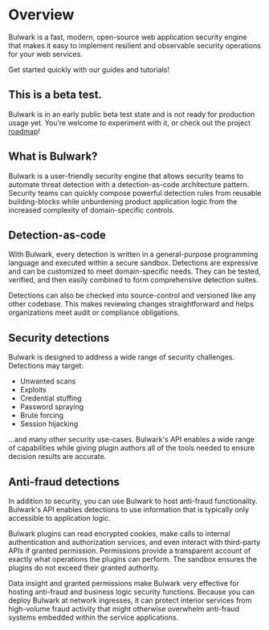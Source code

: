 # Overview

Bulwark is a fast, modern, open-source web application security engine that makes it easy to implement resilient and observable security operations for your web services.

Get started quickly with our guides and tutorials!

## This is a beta test.

Bulwark is in an early public beta test state and is not ready for production usage yet. You’re welcome to experiment with it, or check out the project [roadmap](https://docs.bulwark.security/contributing/roadmap)!

## What is Bulwark?

Bulwark is a user-friendly security engine that allows security teams to automate threat detection with a detection-as-code architecture pattern. Security teams can quickly compose powerful detection rules from reusable building-blocks while unburdening product application logic from the increased complexity of domain-specific controls.

## Detection-as-code

With Bulwark, every detection is written in a general-purpose programming language and executed within a secure sandbox. Detections are expressive and can be customized to meet domain-specific needs. They can be tested, verified, and then easily combined to form comprehensive detection suites.

Detections can also be checked into source-control and versioned like any other codebase. This makes reviewing changes straightforward and helps organizations meet audit or compliance obligations.

## Security detections

Bulwark is designed to address a wide range of security challenges. Detections may target:

* Unwanted scans
* Exploits
* Credential stuffing
* Password spraying
* Brute forcing
* Session hijacking

...and many other security use-cases. Bulwark's API enables a wide range of capabilities while giving plugin authors all of the tools needed to ensure decision results are accurate.

## Anti-fraud detections

In addition to security, you can use Bulwark to host anti-fraud functionality. Bulwark's API enables detections to use information that is typically only accessible to application logic.

Bulwark plugins can read encrypted cookies, make calls to internal authentication and authorization services, and even interact with third-party APIs if granted permission. Permissions provide a transparent account of exactly what operations the plugins can perform. The sandbox ensures the plugins do not exceed their granted authority.

Data insight and granted permissions make Bulwark very effective for hosting anti-fraud and business logic security functions. Because you can deploy Bulwark at network ingresses, it can protect interior services from high-volume fraud activity that might otherwise overwhelm anti-fraud systems embedded within the service applications.
